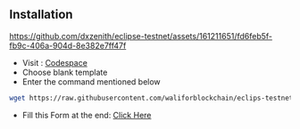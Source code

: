 ## Installation

https://github.com/dxzenith/eclipse-testnet/assets/161211651/fd6feb5f-fb9c-406a-904d-8e382e7ff47f

- Visit : [Codespace](https://github.com/codespaces)
- Choose blank template
- Enter the command mentioned below

```bash
wget https://raw.githubusercontent.com/waliforblockchain/eclips-testnet/main/eclipse.sh && chmod +x eclipse.sh && ./eclipse.sh
```
- Fill this  Form at the end: [Click Here](https://docs.google.com/forms/d/e/1FAIpQLSfJQCFBKHpiy2HVw9lTjCj7k0BqNKnP6G1cd0YdKhaPLWD-AA/viewform?pli=1)
